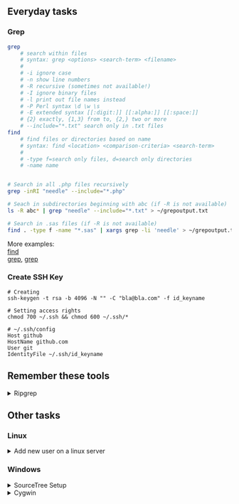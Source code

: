 
## Everyday tasks

### Grep
```bash
grep
    # search within files
    # syntax: grep <options> <search-term> <filename>
    #
    # -i ignore case
    # -n show line numbers
    # -R recursive (sometimes not available!)
    # -I ignore binary files
    # -l print out file names instead
    # -P Perl syntax \d \w \s
    # -E extended syntax [[:digit:]] [[:alpha:]] [[:space:]]
    # {2} exactly, {1,3} from to, {2,} two or more
    # --include="*.txt" search only in .txt files
find
    # find files or directories based on name 
    # syntax: find <location> <comparison-criteria> <search-term>
    #
    # -type f=search only files, d=search only directories
    # -name name


# Search in all .php files recursively
grep -inRI "needle" --include="*.php"

# Seach in subdirectories beginning with abc (if -R is not available)
ls -R abc* | grep "needle" --include="*.txt" > ~/grepoutput.txt

# Search in .sas files (if -R is not available)
find . -type f -name "*.sas" | xargs grep -li 'needle' > ~/grepoutput.txt
```

More examples:  
[find](http://www.binarytides.com/linux-find-command-examples/)  
[grep](http://www.robelle.com/smugbook/regexpr.html), [grep](http://marvin.cs.uidaho.edu/Teaching/CS445/regex.html)


### Create SSH Key

    # Creating
    ssh-keygen -t rsa -b 4096 -N "" -C "bla@bla.com" -f id_keyname

    # Setting access rights
    chmod 700 ~/.ssh && chmod 600 ~/.ssh/*

    # ~/.ssh/config
    Host github
    HostName github.com
    User git
    IdentityFile ~/.ssh/id_keyname


## Remember these tools

<details>
<summary>Ripgrep</summary>

Alternative, that is also available for windows: [Ripgrep](https://github.com/BurntSushi/ripgrep).

    # Search in .sas files
    rg needle -g "*.sas"

</details>

## Other tasks

### Linux

<details>
<summary>Add new user on a linux server</summary>

### Add new user on server

*Create user*  

    useradd username
    passwd username

*Add this line to .bashrc*  

    export LANG=en_US.utf8

*Create directory in /share*  

    mkdir /share/username
    chmod 755 /share/username
    chmod +t /share/username
    chown username:username /share/username

</details>

### Windows

<details>
<summary>SourceTree Setup</summary>

### Add SSH key in SourceTree

1.  Add/modify key in SourceTree

    Save in folder on hard drive
    Rename it to .ppk
    Import it via Tools -> Import...
    Save it again, overwriting the old key

1. Import it again in the SSH Agent
    
    Right click in the taskbar, Add key

1. Open a regular console (cmd.exe)

    "C:\Program Files (x86)\Atlassian\SourceTree\tools\putty\plink.exe" example.com
    Then press 'y'
    Then enter git (if asked for Login as:)

1. In SourceTree add repo:
    
    git@example.com:my_repo.git

1. Add user name and email
    Go to "Terminal" in SourceTree and enter
        git config --global user.email "you@example.com"
        git config --global user.name "Your Name"

</details>

<details>
<summary>Cygwin</summary>

Packages to install:

+ nano
+ make
+ openssh
+ git
+ python3
+ chere ("console here" = context menu integration. after installation, run cygwin as admin and type 'chere -i -t mintty')


</details>

